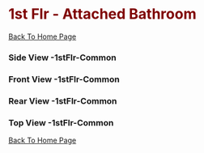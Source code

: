 # <font color="Maroon"> 1st Flr - Attached Bathroom </font>

[Back To Home Page](../../)


### Side View -1stFlr-Common



### Front View -1stFlr-Common



### Rear View -1stFlr-Common



### Top View -1stFlr-Common



[Back To Home Page](../../)
